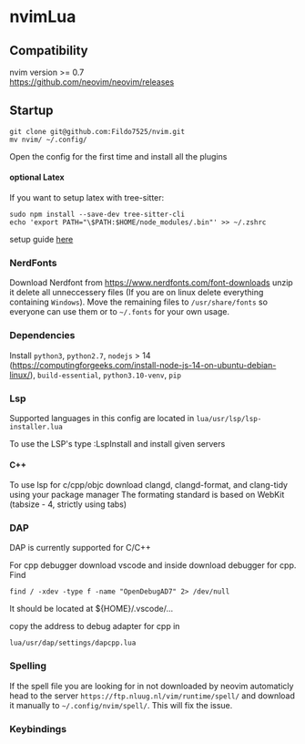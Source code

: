 # nvimLua

## Compatibility

nvim version >= 0.7 <br />
https://github.com/neovim/neovim/releases <br />

## Startup

    git clone git@github.com:Fildo7525/nvim.git
    mv nvim/ ~/.config/

Open the config for the first time and install all the plugins

#### optional Latex

If you want to setup latex with tree-sitter:

    sudo npm install --save-dev tree-sitter-cli
    echo 'export PATH="\$PATH:$HOME/node_modules/.bin"' >> ~/.zshrc

setup guide [here](https://tree-sitter.github.io/tree-sitter/creating-parsers#installation)

### NerdFonts

Download Nerdfont from
https://www.nerdfonts.com/font-downloads
unzip it delete all unneccessery files (If you are on linux delete everything containing ```Windows```).
Move the remaining files to ```/usr/share/fonts``` so everyone can use them or to ```~/.fonts``` for your own usage.

### Dependencies

Install ```python3```, ```python2.7```, ```nodejs``` > 14 (https://computingforgeeks.com/install-node-js-14-on-ubuntu-debian-linux/),
```build-essential```, ```python3.10-venv```, ```pip```

### Lsp

Supported languages in this config are located in ```lua/usr/lsp/lsp-installer.lua```

To use the LSP's type :LspInstall and install given servers

<h4>C++</h4>
To use lsp for c/cpp/objc download clangd, clangd-format, and clang-tidy using your package manager
The formating standard is based on WebKit (tabsize - 4, strictly using tabs)

### DAP

DAP is currently supported for C/C++

For cpp debugger download vscode and inside download debugger for cpp.
Find 

    find / -xdev -type f -name "OpenDebugAD7" 2> /dev/null

It should be located at ${HOME}/.vscode/...

copy the address to debug adapter for cpp in

    lua/usr/dap/settings/dapcpp.lua

### Spelling

If the spell file you are looking for in not downloaded by neovim automaticly head to the server ```https://ftp.nluug.nl/vim/runtime/spell/```
and download it manually to ```~/.config/nvim/spell/```. This will fix the issue.

### Keybindings
